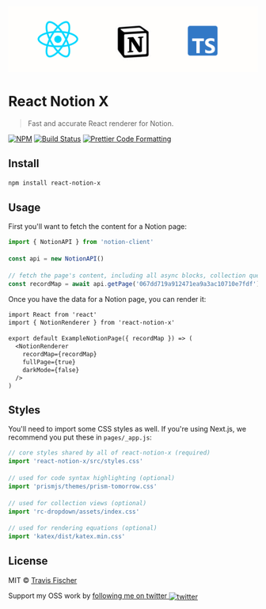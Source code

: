 <p align="center">
  <img alt="React Notion X" src="https://raw.githubusercontent.com/NotionX/react-notion-x/master/media/notion-ts.png" width="689">
</p>

# React Notion X

> Fast and accurate React renderer for Notion.

[![NPM](https://img.shields.io/npm/v/react-notion-x.svg)](https://www.npmjs.com/package/react-notion-x) [![Build Status](https://github.com/NotionX/react-notion-x/actions/workflows/test.yml/badge.svg)](https://github.com/NotionX/react-notion-x/actions/workflows/test.yml) [![Prettier Code Formatting](https://img.shields.io/badge/code_style-prettier-brightgreen.svg)](https://prettier.io)

## Install

```bash
npm install react-notion-x
```

## Usage

First you'll want to fetch the content for a Notion page:

```ts
import { NotionAPI } from 'notion-client'

const api = new NotionAPI()

// fetch the page's content, including all async blocks, collection queries, and signed urls
const recordMap = await api.getPage('067dd719a912471ea9a3ac10710e7fdf')
```

Once you have the data for a Notion page, you can render it:

```tsx
import React from 'react'
import { NotionRenderer } from 'react-notion-x'

export default ExampleNotionPage({ recordMap }) => (
  <NotionRenderer
    recordMap={recordMap}
    fullPage={true}
    darkMode={false}
  />
)
```

## Styles

You'll need to import some CSS styles as well. If you're using Next.js, we recommend you put these in `pages/_app.js`:

```ts
// core styles shared by all of react-notion-x (required)
import 'react-notion-x/src/styles.css'

// used for code syntax highlighting (optional)
import 'prismjs/themes/prism-tomorrow.css'

// used for collection views (optional)
import 'rc-dropdown/assets/index.css'

// used for rendering equations (optional)
import 'katex/dist/katex.min.css'
```

## License

MIT © [Travis Fischer](https://transitivebullsh.it)

Support my OSS work by <a href="https://twitter.com/transitive_bs">following me on twitter <img src="https://storage.googleapis.com/saasify-assets/twitter-logo.svg" alt="twitter" height="24px" align="center"></a>
